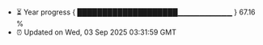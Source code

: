- ⏳ Year progress { ████████████████████▁▁▁▁▁▁▁▁▁▁ } 67.16 %
- ⏰ Updated on Wed, 03 Sep 2025 03:31:59 GMT

